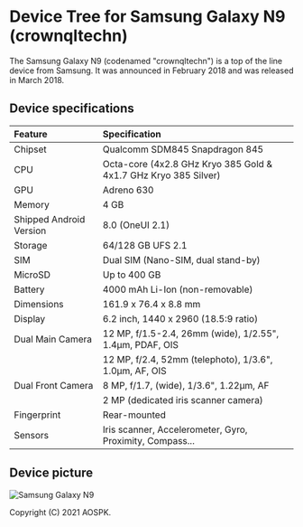 # Device Tree for Samsung Galaxy N9 (crownqltechn)

The Samsung Galaxy N9 (codenamed "crownqltechn") is a top of the line device from Samsung. It was announced in February 2018 and was released in March 2018.

## Device specifications

| Feature                 | Specification                                                   |
| :---------------------- | :---------------------------------------------------------------|
| Chipset                 | Qualcomm SDM845 Snapdragon 845                                  |
| CPU                     | Octa-core (4x2.8 GHz Kryo 385 Gold & 4x1.7 GHz Kryo 385 Silver) |
| GPU                     | Adreno 630                                                      |
| Memory                  | 4 GB                                                            |
| Shipped Android Version | 8.0 (OneUI 2.1)                                                 |
| Storage                 | 64/128 GB UFS 2.1                                               |
| SIM                     | Dual SIM (Nano-SIM, dual stand-by)                              |
| MicroSD                 | Up to 400 GB                                                    |
| Battery                 | 4000 mAh Li-Ion (non-removable)                                 |
| Dimensions              | 161.9 x 76.4 x 8.8 mm                                           |
| Display                 | 6.2 inch, 1440 x 2960 (18.5:9 ratio)                            |
| Dual Main Camera        | 12 MP, f/1.5-2.4, 26mm (wide), 1/2.55", 1.4µm, PDAF, OIS        |
|                         | 12 MP, f/2.4, 52mm (telephoto), 1/3.6", 1.0µm, AF, OIS          |
| Dual Front Camera       | 8 MP, f/1.7, (wide), 1/3.6", 1.22µm, AF                         |
|                         | 2 MP (dedicated iris scanner camera)                            |
| Fingerprint             | Rear-mounted                                                    |
| Sensors                 | Iris scanner, Accelerometer, Gyro, Proximity, Compass...        |

## Device picture

![Samsung Galaxy N9](https://fdn2.gsmarena.com/vv/pics/samsung/samsung-galaxy-note9-1.jpg)

Copyright (C) 2021 AOSPK.
